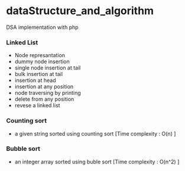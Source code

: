 # dataStructure_and_algorithm
DSA implementation with php 

### Linked List
  - Node represantation
  - dummy node insertion
  - single node insertion at tail
  - bulk insertion at tail
  - insertion at head
  - insertion at any position
  - node traversing by printing  
  - delete from any position
  - revese a linked list

### Counting sort
 - a given string sorted using counting sort  [Time complexity :  O(n) ]

### Bubble sort
 - an integer array sorted using buble sort [Time complexity :  O(n^2) ]

